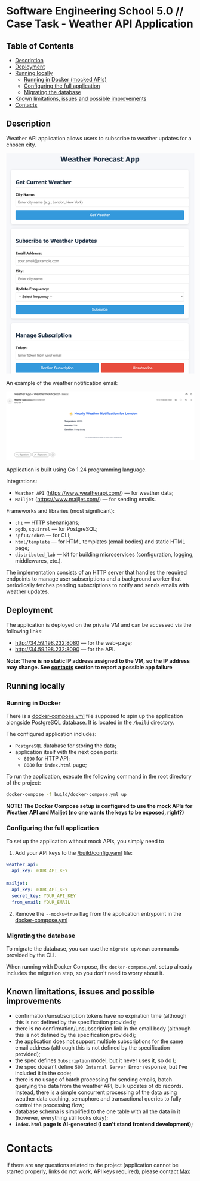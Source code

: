 # Software Engineering School 5.0 // Case Task - Weather API Application

## Table of Contents

- [Description](#description)
- [Deployment](#deployment)
- [Running locally](#running-locally)
  - [Running in Docker (mocked APIs)](#running-in-docker)
  - [Configuring the full application](#configuring-the-full-application)
  - [Migrating the database](#migrating-the-database)
- [Known limitations, issues and possible improvements](#known-limitations-issues-and-possible-improvements)
- [Contacts](#contacts)

## Description

Weather API application allows users to subscribe to weather updates for a chosen city. 

![Weather API application](./assets/pictures/page.png)

An example of the weather notification email:

![Weather notification email](./assets/pictures/notification.png)

Application is built using Go 1.24 programming language.

Integrations:
- `Weather API` (https://www.weatherapi.com/) — for weather data;
- `Mailjet` (https://www.mailjet.com/) — for sending emails.

Frameworks and libraries (most significant):
- `chi` — HTTP shenanigans;
- `pgdb`, `squirrel` — for PostgreSQL;
- `spf13/cobra` — for CLI;
- `html/template` — for HTML templates (email bodies) and static HTML page;
- `distributed_lab` — kit for building microservices (configuration, logging, middlewares, etc.).

The implementation consists of an HTTP server that handles the required endpoints to manage user subscriptions
and a background worker that periodically fetches pending subscriptions to notify and sends emails with weather updates.

## Deployment

The application is deployed on the private VM and can be accessed via the following links:
- http://34.59.198.232:8080 — for the web-page;
- http://34.59.198.232:8090 — for the API.

**Note: There is no static IP address assigned to the VM, so the IP address may change.
See [contacts](#contacts) section to report a possible app failure**
## Running locally

### Running in Docker
There is a [docker-compose.yml](./build/docker-compose.yml) file supposed to spin up the application alongside PostgreSQL database.
It is located in the `/build` directory.

The configured application includes:
- `PostgreSQL` database for storing the data;
- application itself with the next open ports:
  - `8090` for HTTP API;
  - `8080` for `index.html` page;

To run the application, execute the following command in the root directory of the project:

```bash
docker-compose -f build/docker-compose.yml up
```

**NOTE! The Docker Compose setup is configured to use the mock APIs for Weather API and Mailjet (no one wants the keys to be exposed, right?)**

### Configuring the full application
To set up the application without mock APIs, you simply need to 
1. Add your API keys to the [/build/config.yaml](./build/config.yaml) file:
```yaml
weather_api:
  api_key: YOUR_API_KEY

mailjet:
  api_key: YOUR_API_KEY
  secret_key: YOUR_API_KEY
  from_email: YOUR_EMAIL
```
2. Remove the `--mocks=true` flag from the application entrypoint in the [docker-compose.yml](./build/docker-compose.yml)

### Migrating the database

To migrate the database, you can use the `migrate up/down` commands provided by the CLI.

When running with Docker Compose, the `docker-compose.yml` setup already includes the migration step, so you don't need to worry about it.


## Known limitations, issues and possible improvements
- confirmation/unsubscription tokens have no expiration time (although this is not defined by the specification provided);
- there is no confirmation/unsubscription link in the email body (although this is not defined by the specification provided);
- the application does not support multiple subscriptions for the same email address (although this is not defined by the specification provided);
- the spec defines `Subscription` model, but it never uses it, so do I;
- the spec doesn't define `500 Internal Server Error` response, but I've included it in the code;
- there is no usage of batch processing for sending emails, batch querying the data from the weather API, bulk updates of db records.
Instead, there is a simple concurrent processing of the data using weather data caching, semaphore and transactional queries to fully control the processing flow;
- database schema is simplified to the one table with all the data in it (however, everything still looks okay);
- **`index.html` page is AI-generated (I can't stand frontend development);**

# Contacts

If there are any questions related to the project (application cannot be started properly, links do not work, API keys required),
please contact [Max](https://t.me/slbmax)